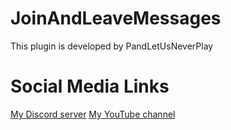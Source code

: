 # JoinAndLeaveMessages
This plugin is developed by PandLetUsNeverPlay

# Social Media Links
[My Discord server](https://discord.gg/zsM9ykPARP)
[My YouTube channel](https://youtube.com/channel/UCiOrt51MGXG9L3I5QM3Bq9Q)

